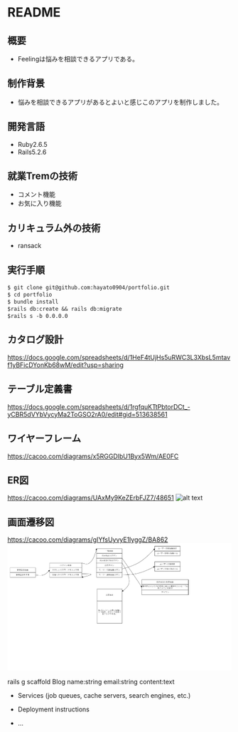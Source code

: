 # README

## 概要
* Feelingは悩みを相談できるアプリである。

## 制作背景
* 悩みを相談できるアプリがあるとよいと感じこのアプリを制作しました。
## 開発言語

* Ruby2.6.5
* Rails5.2.6
## 就業Tremの技術

* コメント機能
* お気に入り機能
## カリキュラム外の技術

* ransack
## 実行手順

```
$ git clone git@github.com:hayato0904/portfolio.git
$ cd portfolio
$ bundle install
$rails db:create && rails db:migrate
$rails s -b 0.0.0.0
```
## カタログ設計
https://docs.google.com/spreadsheets/d/1HeF4tUjHs5uRWC3L3XbsL5mtavf1yBFicDYonKb68wM/edit?usp=sharing

## テーブル定義書
https://docs.google.com/spreadsheets/d/1rgfquKTtPbtorDCt_-yCBR5dVYbVycyMa2ToGSO2rA0/edit#gid=513638561

## ワイヤーフレーム
https://cacoo.com/diagrams/x5RGGDIbU1Byx5Wm/AE0FC

## ER図
https://cacoo.com/diagrams/UAxMy9KeZErbFJZ7/48651
![alt text](ER図.png)

## 画面遷移図
https://cacoo.com/diagrams/gIYfsUyvyE1lyggZ/BA862
![alt text](画面遷移図.png)

rails g scaffold Blog name:string email:string content:text


* Services (job queues, cache servers, search engines, etc.)

* Deployment instructions

* ...
